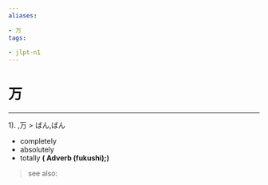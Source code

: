 ```yaml
---
aliases:
    
- 万
tags:
    
- jlpt-n1
---
```


# 万
---
1).
,万 > ばん,ばん

- completely
- absolutely
- totally
**( Adverb (fukushi);)**
> see also: 
            